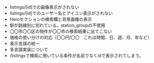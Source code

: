 * listings/[id]での画像表示がされない
* listings/[id]でのユーザー名とアイコン表示がされない
* Heroセクションの検索欄と背景画像の表示
* 駅が路線別に別れている。station_groupの不使用
* 〇〇市〇〇区の物件が〇〇市の検索結果に出てこない
* 価格の使い分けの対応（〇〇円/〇〇　これは時間、日、週、月、年など）
* 表示言語の統一
* 多言語実装について
* /listingsで検索に用いている条件が名前でなくidで表示されてしまう。
